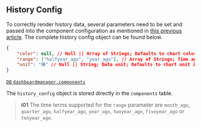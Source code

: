 ## History Config

To correctly render history data, several parameters need to be set and passed into the component configuration as mentioned in [this previous article](/front-end/introduction-to-components#component-configuration). The complete history config object can be found below.

```json
{
	"color": null, // Null || Array of Strings; Defaults to chart colors if null
	"range": ["halfyear_ago", "year_ago"], // Array of Strings; Time ago to query from database
	"unit": "棟" // Null || String; Data unit; Defaults to chart unit if null
}
```

[`DB` `dashboardmanager.components`](/back-end/components-db)

The `history_config` object is stored directly in the `components` table.

> **i01**
> The time terms supported for the `range` parameter are `month_ago`, `quarter_ago`, `halfyear_ago`, `year_ago`, `twoyear_ago`, `fiveyear_ago` or `tenyear_ago`.

